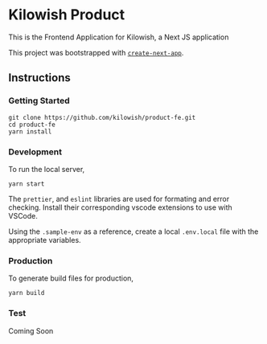 # Kilowish Product

This is the Frontend Application for Kilowish, a Next JS application

This project was bootstrapped with [`create-next-app`](https://github.com/vercel/next.js/tree/canary/packages/create-next-app).

## Instructions

### Getting Started

    git clone https://github.com/kilowish/product-fe.git
    cd product-fe
    yarn install

### Development

To run the local server,

    yarn start

The `prettier`, and `eslint` libraries are used for formating and error checking. Install their corresponding vscode extensions to use with VSCode.

Using the `.sample-env` as a reference, create a local `.env.local` file with the appropriate variables.

### Production

To generate build files for production,

    yarn build

### Test

Coming Soon
